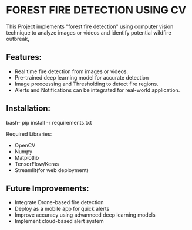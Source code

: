 # FOREST FIRE DETECTION USING CV
This Project implements "forest fire detection" using computer vision technique to analyze images or videos and identify potential wildfire outbreak,

## Features:
- Real time fire detection from images or videos.
- Pre-trained deep learning model for accurate detection
- Image preocessing and Thresholding to detect fire regions.
- Alerts and Notifications can be integrated for real-world application.

## Installation:
bash-
pip install -r requirements.txt

Required Libraries:
- OpenCV
- Numpy
- Matplotlib
- TensorFlow/Keras
- Streamlit(for web deployment)


## Future Improvements:
- Integrate Drone-based fire detection
- Deploy as a mobile app for quick alerts
- Improve accuracy using advannced deep learning models
- Implement cloud-based alert system